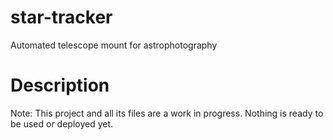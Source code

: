 # star-tracker
Automated telescope mount for astrophotography

# Description
Note: This project and all its files are a work in progress. Nothing is ready to be used or deployed yet.
